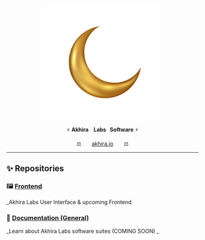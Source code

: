<p align="center"><a href="https://dex.akhira.io" target="_blank" rel="noopener noreferrer"><img src="https://raw.githubusercontent.com/AkhiraChain/.github/main/assets/ll.png"/>
</a></p>
<p align="center">
⚡️ <b>Akhira &nbsp;&nbsp; Labs&nbsp;&nbsp; Software</b> ⚡️
</p>
<p align="center">⚖️&nbsp;&nbsp;&nbsp;&nbsp;&nbsp;&nbsp;
  <a href="https://akhira.io"><u>akhira.io</u></a>
  &nbsp;&nbsp;&nbsp;&nbsp;&nbsp;&nbsp;⚖
</p>
<hr>


## ✨ Repositories


### 🖼 [Frontend](https://github.com/AkhiraChain/akhira-ui) 
_Akhira Labs User Interface & upcoming Frontend 

### 📖 [Documentation (General)](https://docs.akhira.io/)
_Learn about Akhira Labs software suites (COMING SOON) _
